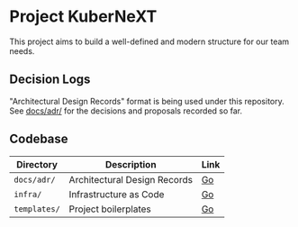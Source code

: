 # Project KuberNeXT

This project aims to build a well-defined and modern structure for our team
needs.

## Decision Logs

"Architectural Design Records" format is being used under this repository. See
[docs/adr/](./docs/adr/) for the decisions and proposals recorded so far.

## Codebase

| Directory    | Description                  | Link               |
| ------------ | ---------------------------- | ------------------ |
| `docs/adr/`  | Architectural Design Records | [Go](./docs/adr/)  |
| `infra/`     | Infrastructure as Code       | [Go](./infra/)     |
| `templates/` | Project boilerplates         | [Go](./templates/) |
